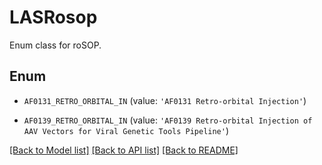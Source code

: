 # LASRosop

Enum class for roSOP.

## Enum

* `AF0131_RETRO_ORBITAL_IN` (value: `'AF0131 Retro-orbital Injection'`)

* `AF0139_RETRO_ORBITAL_IN` (value: `'AF0139 Retro-orbital Injection of AAV Vectors for Viral Genetic Tools Pipeline'`)

[[Back to Model list]](../README.md#documentation-for-models) [[Back to API list]](../README.md#documentation-for-api-endpoints) [[Back to README]](../README.md)


